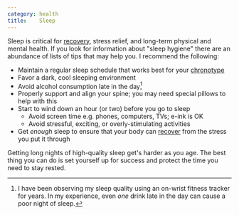 ```yaml
---
category: health
title:    Sleep
---
```


Sleep is critical for [recovery][1], stress relief, and long-term physical and mental health.
If you look for information about "sleep hygiene" there are an abundance of lists of tips that may help you.
I recommend the following:

- Maintain a regular sleep schedule that works best for your [chronotype][2]
- Favor a dark, cool sleeping environment
- Avoid alcohol consumption late in the day[^1]
- Properly support and align your spine; you may need special pillows to help with this
- Start to wind down an hour (or two) before you go to sleep
    - Avoid screen time e.g. phones, computers, TVs; e-ink is OK
    - Avoid stressful, exciting, or overly-stimulating activities
- Get _enough_ sleep to ensure that your body can [recover][1] from the stress you put it through

Getting long nights of high-quality sleep get's harder as you age.
The best thing you can do is set yourself up for success and protect the time you need to stay rested.

[^1]: I have been observing my sleep quality using an on-wrist fitness tracker for years. In my experience, even _one_ drink late in the day can cause a poor night of sleep.

[1]: /codex/recovery/
[2]: https://en.wikipedia.org/wiki/Chronotype
